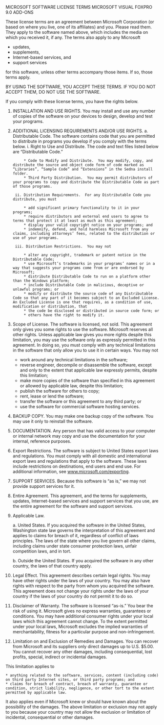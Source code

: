 MICROSOFT SOFTWARE LICENSE TERMS
MICROSOFT VISUAL FOXPRO 9.0  ADD-ONS

These license terms are an agreement between Microsoft Corporation (or based on where you live, one of its affiliates) and you.  Please read them.  They apply to the software named above, which includes the media on which you received it, if any.  The terms also apply to any Microsoft

* updates,
* supplements,
* Internet-based services, and 
* support services

for this software, unless other terms accompany those items.  If so, those terms apply.

BY USING THE SOFTWARE, YOU ACCEPT THESE TERMS.  IF YOU DO NOT ACCEPT THEM, DO NOT USE THE SOFTWARE.

If you comply with these license terms, you have the rights below.

1. INSTALLATION AND USE RIGHTS.  You may install and use any number of copies of the software on your devices to design, develop and test your programs.

2. ADDITIONAL LICENSING REQUIREMENTS AND/OR USE RIGHTS.
	a. Distributable Code.  The software contains code that you are permitted to distribute in programs you develop if you comply with the terms below.
		i. Right to Use and Distribute.  The code and text files listed below are “Distributable Code.”
		
			* Code to Modify and Distribute.  You may modify, copy, and distribute the source and object code form of code marked as “Libraries”, “Sample Code” and “Extensions” in the Sedna install folder.
			* Third Party Distribution.  You may permit distributors of your programs to copy and distribute the Distributable Code as part of those programs.

		ii. Distribution Requirements.  For any Distributable Code you distribute, you must
		
			* add significant primary functionality to it in your programs;
			* require distributors and external end users to agree to terms that protect it at least as much as this agreement; 
			* display your valid copyright notice on your programs; and
			* indemnify, defend, and hold harmless Microsoft from any claims, including attorneys’ fees, related to the distribution or use of your programs.

		iii. Distribution Restrictions.  You may not
		
			* alter any copyright, trademark or patent notice in the Distributable Code; 
			* use Microsoft’s trademarks in your programs’ names or in a way that suggests your programs come from or are endorsed by Microsoft; 
			* distribute Distributable Code to run on a platform other than the Windows platform;
			* include Distributable Code in malicious, deceptive or unlawful programs; or
			* modify or distribute the source code of any Distributable Code so that any part of it becomes subject to an Excluded License.  An Excluded License is one that requires, as a condition of use, modification or distribution, that
			* the code be disclosed or distributed in source code form; or 
			* others have the right to modify it.

3. Scope of License.  The software is licensed, not sold. This agreement only gives you some rights to use the software.  Microsoft reserves all other rights.  Unless applicable law gives you more rights despite this limitation, you may use the software only as expressly permitted in this agreement.  In doing so, you must comply with any technical limitations in the software that only allow you to use it in certain ways. You may not

	* work around any technical limitations in the software;
	* reverse engineer, decompile or disassemble the software, except and only to the extent that applicable law expressly permits, despite this limitation;
	* make more copies of the software than specified in this agreement or allowed by applicable law, despite this limitation;
	* publish the software for others to copy;
	* rent, lease or lend the software;
	* transfer the software or this agreement to any third party; or
	* use the software for commercial software hosting services.

4. BACKUP COPY.  You may make one backup copy of the software.  You may use it only to reinstall the software.

5. DOCUMENTATION.  Any person that has valid access to your computer or internal network may copy and use the documentation for your internal, reference purposes.

6. Export Restrictions.  The software is subject to United States export laws and regulations.  You must comply with all domestic and international export laws and regulations that apply to the software.  These laws include restrictions on destinations, end users and end use.  For additional information, see www.microsoft.com/exporting.

7. SUPPORT SERVICES. Because this software is “as is,” we may not provide support services for it.

8. Entire Agreement.  This agreement, and the terms for supplements, updates, Internet-based services and support services that you use, are the entire agreement for the software and support services.

9. Applicable Law.

	a. United States.  If you acquired the software in the United States, Washington state law governs the interpretation of this agreement and applies to claims for breach of it, regardless of conflict of laws principles.  The laws of the state where you live govern all other claims, including claims under state consumer protection laws, unfair competition laws, and in tort.

	b. Outside the United States.  If you acquired the software in any other country, the laws of that country apply.

10. Legal Effect.  This agreement describes certain legal rights.  You may have other rights under the laws of your country.  You may also have rights with respect to the party from whom you acquired the software.  This agreement does not change your rights under the laws of your country if the laws of your country do not permit it to do so.

11. Disclaimer of Warranty.   The software is licensed “as-is.”  You bear the risk of using it.  Microsoft gives no express warranties, guarantees or conditions.  You may have additional consumer rights under your local laws which this agreement cannot change.  To the extent permitted under your local laws, Microsoft excludes the implied warranties of merchantability, fitness for a particular purpose and non-infringement.

12. Limitation on and Exclusion of Remedies and Damages.  You can recover from Microsoft and its suppliers only direct damages up to U.S. $5.00.  You cannot recover any other damages, including consequential, lost profits, special, indirect or incidental damages.

This limitation applies to

	* anything related to the software, services, content (including code) on third party Internet sites, or third party programs; and
	* claims for breach of contract, breach of warranty, guarantee or condition, strict liability, negligence, or other tort to the extent permitted by applicable law.
	
It also applies even if Microsoft knew or should have known about the possibility of the damages.  The above limitation or exclusion may not apply to you because your country may not allow the exclusion or limitation of incidental, consequential or other damages.
